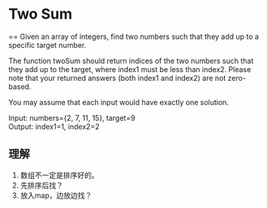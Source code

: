# Two Sum
==
Given an array of integers, find two numbers such that they add up to a specific target number. <br>

The function twoSum should return indices of the two numbers such that they add up to the target, where index1 must be less than index2. Please note that your returned answers (both index1 and index2) are not zero-based. <br>

You may assume that each input would have exactly one solution.<br>

Input: numbers={2, 7, 11, 15}, target=9 <br>
Output: index1=1, index2=2 <br>

## 理解
1. 数组不一定是排序好的。
2. 先排序后找？
3. 放入map，边放边找？